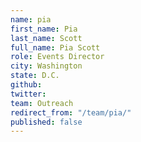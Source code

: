 ```yaml
---
name: pia
first_name: Pia
last_name: Scott
full_name: Pia Scott
role: Events Director
city: Washington
state: D.C.
github: 
twitter: 
team: Outreach
redirect_from: "/team/pia/"
published: false
---
```


